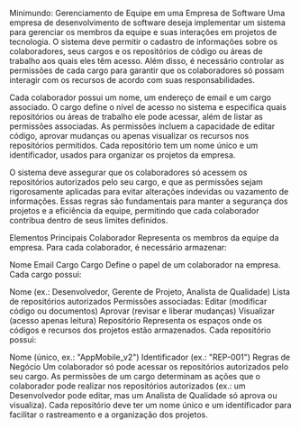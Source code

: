 Minimundo: Gerenciamento de Equipe em uma Empresa de Software
Uma empresa de desenvolvimento de software deseja implementar um sistema para gerenciar os membros da equipe e suas interações em projetos de tecnologia. O sistema deve permitir o cadastro de informações sobre os colaboradores, seus cargos e os repositórios de código ou áreas de trabalho aos quais eles têm acesso. Além disso, é necessário controlar as permissões de cada cargo para garantir que os colaboradores só possam interagir com os recursos de acordo com suas responsabilidades.

Cada colaborador possui um nome, um endereço de email e um cargo associado. O cargo define o nível de acesso no sistema e especifica quais repositórios ou áreas de trabalho ele pode acessar, além de listar as permissões associadas. As permissões incluem a capacidade de editar código, aprovar mudanças ou apenas visualizar os recursos nos repositórios permitidos. Cada repositório tem um nome único e um identificador, usados para organizar os projetos da empresa.

O sistema deve assegurar que os colaboradores só acessem os repositórios autorizados pelo seu cargo, e que as permissões sejam rigorosamente aplicadas para evitar alterações indevidas ou vazamento de informações. Essas regras são fundamentais para manter a segurança dos projetos e a eficiência da equipe, permitindo que cada colaborador contribua dentro de seus limites definidos.

Elementos Principais
Colaborador
Representa os membros da equipe da empresa. Para cada colaborador, é necessário armazenar:

Nome
Email
Cargo
Cargo
Define o papel de um colaborador na empresa. Cada cargo possui:

Nome (ex.: Desenvolvedor, Gerente de Projeto, Analista de Qualidade)
Lista de repositórios autorizados
Permissões associadas:
Editar (modificar código ou documentos)
Aprovar (revisar e liberar mudanças)
Visualizar (acesso apenas leitura)
Repositório
Representa os espaços onde os códigos e recursos dos projetos estão armazenados. Cada repositório possui:

Nome (único, ex.: "AppMobile_v2")
Identificador (ex.: "REP-001")
Regras de Negócio
Um colaborador só pode acessar os repositórios autorizados pelo seu cargo.
As permissões de um cargo determinam as ações que o colaborador pode realizar nos repositórios autorizados (ex.: um Desenvolvedor pode editar, mas um Analista de Qualidade só aprova ou visualiza).
Cada repositório deve ter um nome único e um identificador para facilitar o rastreamento e a organização dos projetos.
